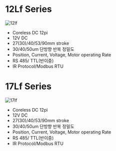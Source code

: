 # 12Lf Series
![12lf](https://github.com/mightyZap1/eManual/blob/main/Actuator/12Lf.png?raw=true)
 - Coreless DC 12pi
 - 12V DC
 - 27(30)/40/53/90mm stroke
 - 30/40/50um 단방향 반복 정밀도
 - Position, Current, Voltage, Motor operating Rate
 - RS 485/ TTL(반이중)
 - IR Protocol/Modbus RTU

# 17Lf Series
![17lf](https://github.com/mightyZap1/eManual/blob/main/Actuator/17Lf.png?raw=true)
 - Coreless DC 12pi
 - 12V DC
 - 27(30)/40/53/90mm stroke
 - 30/40/50um 단방향 반복 정밀도
 - Position, Current, Voltage, Motor operating Rate
 - RS 485/ TTL(반이중)
 - IR Protocol/Modbus RTU
